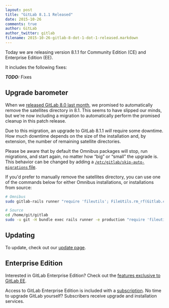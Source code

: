```yaml
---
layout: post
title: "GitLab 8.1.1 Released"
date: 2015-10-26
comments: true
author: GitLab
author_twitter: gitlab
filename: 2015-10-26-gitlab-8-dot-1-dot-1-released.markdown
---
```


Today we are releasing version 8.1.1 for Community Edition (CE) and Enterprise
Edition (EE).

It includes the following fixes:

***TODO:*** Fixes

<!-- more -->

## Upgrade barometer

When we [released GitLab 8.0 last month], we promised to automatically remove
the satellites directory in 8.1. This seems to have slipped our minds, but we're
now including a migration to automatically perform the promised cleanup in this
patch release.

Due to this migration, an upgrade to GitLab 8.1.1 *will* require some downtime.
How much downtime depends on the size of the installation and, by extension, the
number of remaining satellite directories.

Please be aware that by default the Omnibus packages will stop, run migrations,
and start again, no matter how “big” or “small” the upgrade is. This behavior
can be changed by adding a [`/etc/gitlab/skip-auto-migrations`
file](http://doc.gitlab.com/omnibus/update/README.html).

If you'd prefer to manually remove the satellites directory, you can use one of
the commands below for either Omnibus installations, or installations from
source:

```bash
# Omnibus
sudo gitlab-rails runner "require 'fileutils'; FileUtils.rm_rf(Gitlab.config.satellites.path)"

# Source
cd /home/git/gitlab
sudo -u git -H bundle exec rails runner -e production "require 'fileutils'; FileUtils.rm_rf(Gitlab.config.satellites.path)"
```

[released GitLab 8.0 last month]: https://about.gitlab.com/2015/09/22/gitlab-8-0-released/

## Updating

To update, check out our [update page](https://about.gitlab.com/update).

## Enterprise Edition

Interested in GitLab Enterprise Edition?
Check out the [features exclusive to GitLab EE](http://about.gitlab.com/features/#enterprise).

Access to GitLab Enterprise Edition is included with a [subscription](http://www.gitlab.com/pricing).
No time to upgrade GitLab yourself?
Subscribers receive upgrade and installation services.
